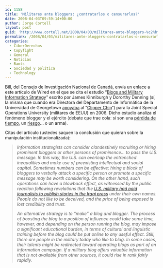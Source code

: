 ```yaml
---
id: 1158
title: 'Militares ante bloggers: ¿contratarlos o censurarlos?'
date: 2008-04-03T09:59:14+00:00
author: Jorge Cortell
layout: post
guid: 'http://www.cortell.net/2008/04/03/militares-ante-bloggers-%c2%bfcontratarlos-o-censurarlos/'
permalink: /2008/04/03/militares-ante-bloggers-contratarlos-o-censurarlos/
categories:
  - CiberDerechos
  - Copyfight
  - General
  - Noticias
  - Rants
  - Sociedad y polí­tica
  - Technology
---
```

Bill, del Consejo de Investigación Nacional de Canadá, envía un enlace a este artículo de Wired en el que se cita el estudio &#8220;[Blogs and Military Information Strategy](http://cryptome.org/covert-blogs.zip)&#8221; escrito por James Kinniburgh y Dororthy Denning (sí, la misma que cuando era Directora del Departamento de Informática de la Universidad de Georgetown <a href="http://www.wired.com/wired/archive/4.09/denning_pr.html" title="fuente" target="_blank">apoyaba</a> al &#8220;[Clipper Chip](http://epic.org/crypto/clipper/)&#8220;) para la Joint Special Operations University (militares de EEUU) en 2006. Dicho estudio analiza el fenómeno blogger y el ejército (debate que trae cola: si son una <a href="http://blog.wired.com/defense/2008/02/air-force-banni.html" title="artículo Wired" target="_blank">pérdida de tiempo</a>, un <a href="http://blog.wired.com/defense/2007/05/new_army_rules_.html" title="artículo Wired" target="_blank">riesgo</a>&#8230; o un arma).

Citas del artículo (ustedes saquen la conclusión que quieran sobre la manipulación institucionalizada):

> _Information strategists can consider clandestinely recruiting or hiring prominent bloggers or other persons of prominence&#8230; to pass the U.S. message. In this way, the U.S. can overleap the entrenched inequalities and make use of preexisting intellectual and social capital. Sometimes numbers can be effective; hiring a block of bloggers to verbally attack a specific person or promote a specific message may be worth considering. On the other hand, such operations can have a blowback effect, as witnessed by the public reaction following revelations that the [U.S. military had paid journalists to publish stories in the Iraqi press](http://www.nytimes.com/2005/12/01/politics/01propaganda.html?_r=1&pagewanted=all&oref=slogin) under their own names. People do not like to be deceived, and the price of being exposed is lost credibility and trust._ 
> 
> _An alternative strategy is to “make” a blog and blogger. The process of boosting the blog to a position of influence could take some time, however, and depending on the person running the blog, may impose a significant educational burden, in terms of cultural and linguistic training before the blog could be put online to any useful effect. Still, there are people in the military today who like to blog. In some cases, their talents might be redirected toward operating blogs as part of an information campaign. If a military blog offers valuable information that is not available from other sources, it could rise in rank fairly rapidly._